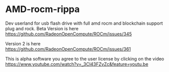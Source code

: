 # AMD-rocm-rippa
Dev userland for usb flash drive with full amd rocm and blockchain support plug and rock.
Beta Version is here
https://github.com/RadeonOpenCompute/ROCm/issues/345

Version 2 is here
https://github.com/RadeonOpenCompute/ROCm/issues/361

This is alpha software you agree to the user license by clicking on the video
https://www.youtube.com/watch?v=_3Cl43FZvZc&feature=youtu.be
